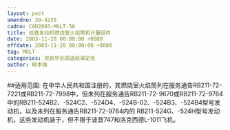 ```yaml
---
layout: post
amendno: 39-4235
cadno: CAD2003-MULT-50
title: 检查发动机燃烧室火焰筒和计量组件
date: 2003-11-28 00:00:00 +0800
effdate: 2003-11-28 00:00:00 +0800
tag: MULT
categories: 民航华北局适航审定处
author: 柳本强
---
```


##适用范围:
在中华人民共和国注册的，其燃烧室火焰筒列在服务通告RB211-72-7221或RB211-72-7998中，但未列在服务通告RB211-72-9670或RB211-72-9764中的RB211-524B2、-524C2、-524D4、-524B-02、-524B3、-524B4型号发动机，以及未列在服务通告RB211-72-9764内的 RB211-524G、-524H型号发动机，这些发动机装于，但不限于波音747和洛克西德L-1011飞机。

